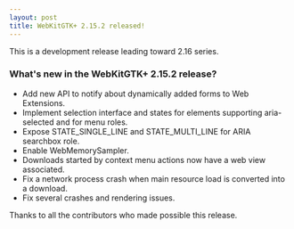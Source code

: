 ```yaml
---
layout: post
title: WebKitGTK+ 2.15.2 released!
---
```


This is a development release leading toward 2.16 series.

### What's new in the WebKitGTK+ 2.15.2 release?

 - Add new API to notify about dynamically added forms to Web Extensions.
 - Implement selection interface and states for elements supporting aria-selected and for menu roles.
 - Expose STATE_SINGLE_LINE and STATE_MULTI_LINE for ARIA searchbox role.
 - Enable WebMemorySampler.
 - Downloads started by context menu actions now have a web view associated.
 - Fix a network process crash when main resource load is converted into a download.
 - Fix several crashes and rendering issues.

Thanks to all the contributors who made possible this release.